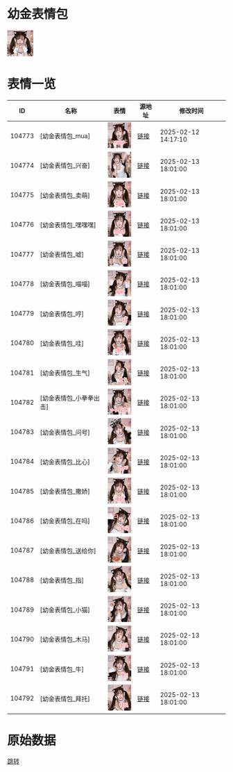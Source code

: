 # 幼金表情包

<img src="./cover.png" height="60" alt="cover" />

# 表情一览

|ID|名称|表情|源地址|修改时间|
|----|----|----|----|----|
|104773|[幼金表情包_mua]|<img src="./pic/104773_%5B幼金表情包_mua%5D.png" height="60" alt="mua"/>|[链接](https://i0.hdslb.com/bfs/garb/695ee219e05ef1e582087d8cf55855dded690c6e.png)|2025-02-12 14:17:10|
|104774|[幼金表情包_兴奋]|<img src="./pic/104774_%5B幼金表情包_兴奋%5D.png" height="60" alt="兴奋"/>|[链接](https://i0.hdslb.com/bfs/garb/6d5ad44c39ad9fc9f1e381adfb6cbd6db7c86428.png)|2025-02-13 18:01:00|
|104775|[幼金表情包_卖萌]|<img src="./pic/104775_%5B幼金表情包_卖萌%5D.png" height="60" alt="卖萌"/>|[链接](https://i0.hdslb.com/bfs/garb/7df9407a64e14cf6a602e5ab5b07b9827fd2f333.png)|2025-02-13 18:01:00|
|104776|[幼金表情包_嘿嘿嘿]|<img src="./pic/104776_%5B幼金表情包_嘿嘿嘿%5D.png" height="60" alt="嘿嘿嘿"/>|[链接](https://i0.hdslb.com/bfs/garb/291c9fae4221c68dd9bb7fb43ad4b7aed45a954b.png)|2025-02-13 18:01:00|
|104777|[幼金表情包_嘘]|<img src="./pic/104777_%5B幼金表情包_嘘%5D.png" height="60" alt="嘘"/>|[链接](https://i0.hdslb.com/bfs/garb/a19cd469ec305501a347c70d00a974ba567b2f4c.png)|2025-02-13 18:01:00|
|104778|[幼金表情包_喵喵]|<img src="./pic/104778_%5B幼金表情包_喵喵%5D.png" height="60" alt="喵喵"/>|[链接](https://i0.hdslb.com/bfs/garb/543913036992e3d0174296d09080490b0139c3cc.png)|2025-02-13 18:01:00|
|104779|[幼金表情包_哼]|<img src="./pic/104779_%5B幼金表情包_哼%5D.png" height="60" alt="哼"/>|[链接](https://i0.hdslb.com/bfs/garb/25da17d14ceaf2e718cd7f3b5fb7d23a6e705eca.png)|2025-02-13 18:01:00|
|104780|[幼金表情包_哇]|<img src="./pic/104780_%5B幼金表情包_哇%5D.png" height="60" alt="哇"/>|[链接](https://i0.hdslb.com/bfs/garb/6d8a91f5a68e322581ee4f8111108a46ee84b960.png)|2025-02-13 18:01:00|
|104781|[幼金表情包_生气]|<img src="./pic/104781_%5B幼金表情包_生气%5D.png" height="60" alt="生气"/>|[链接](https://i0.hdslb.com/bfs/garb/19e7ace8cc2e6a6e003fb138e46529747ffaa66d.png)|2025-02-13 18:01:00|
|104782|[幼金表情包_小拳拳出击]|<img src="./pic/104782_%5B幼金表情包_小拳拳出击%5D.png" height="60" alt="小拳拳出击"/>|[链接](https://i0.hdslb.com/bfs/garb/c89ab59052fde70965ea12b4c6e093b71676ae1b.png)|2025-02-13 18:01:00|
|104783|[幼金表情包_问号]|<img src="./pic/104783_%5B幼金表情包_问号%5D.png" height="60" alt="问号"/>|[链接](https://i0.hdslb.com/bfs/garb/eb6f76f30ec8f145e01d26d61ae66471cc01e737.png)|2025-02-13 18:01:00|
|104784|[幼金表情包_比心]|<img src="./pic/104784_%5B幼金表情包_比心%5D.png" height="60" alt="比心"/>|[链接](https://i0.hdslb.com/bfs/garb/eff2772bc4af57b99651bbac9039b0218a5b4b3e.png)|2025-02-13 18:01:00|
|104785|[幼金表情包_撒娇]|<img src="./pic/104785_%5B幼金表情包_撒娇%5D.png" height="60" alt="撒娇"/>|[链接](https://i0.hdslb.com/bfs/garb/acb60118d27d0f75983ea66aae444e35efe4f01b.png)|2025-02-13 18:01:00|
|104786|[幼金表情包_在吗]|<img src="./pic/104786_%5B幼金表情包_在吗%5D.png" height="60" alt="在吗"/>|[链接](https://i0.hdslb.com/bfs/garb/9d74d306391d822171ba068088655748bb50fb74.png)|2025-02-13 18:01:00|
|104787|[幼金表情包_送给你]|<img src="./pic/104787_%5B幼金表情包_送给你%5D.png" height="60" alt="送给你"/>|[链接](https://i0.hdslb.com/bfs/garb/149ce0dd4c3c0ffbf4b3efd74e7dbc676cd1c719.png)|2025-02-13 18:01:00|
|104788|[幼金表情包_指]|<img src="./pic/104788_%5B幼金表情包_指%5D.png" height="60" alt="指"/>|[链接](https://i0.hdslb.com/bfs/garb/e385faf3adef60048b9a6cde41cd4648b3bbbf40.png)|2025-02-13 18:01:00|
|104789|[幼金表情包_小猫]|<img src="./pic/104789_%5B幼金表情包_小猫%5D.png" height="60" alt="小猫"/>|[链接](https://i0.hdslb.com/bfs/garb/3678cd62fe3f7425df535a8c72c7cdddeeaff937.png)|2025-02-13 18:01:00|
|104790|[幼金表情包_木马]|<img src="./pic/104790_%5B幼金表情包_木马%5D.png" height="60" alt="木马"/>|[链接](https://i0.hdslb.com/bfs/garb/a81c954e1053e8cb588dec9ddc45d1bab134ed29.png)|2025-02-13 18:01:00|
|104791|[幼金表情包_牛]|<img src="./pic/104791_%5B幼金表情包_牛%5D.png" height="60" alt="牛"/>|[链接](https://i0.hdslb.com/bfs/garb/fca2bb6acd38af0212d468f9598e6f0a4dbaffad.png)|2025-02-13 18:01:00|
|104792|[幼金表情包_拜托]|<img src="./pic/104792_%5B幼金表情包_拜托%5D.png" height="60" alt="拜托"/>|[链接](https://i0.hdslb.com/bfs/garb/9f5d4f704c48c8fe1d0d091675ffa4721d85273c.png)|2025-02-13 18:01:00|

# 原始数据

[跳转](./raw.json)

